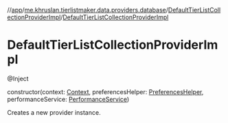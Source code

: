 //[app](../../../index.md)/[me.khruslan.tierlistmaker.data.providers.database](../index.md)/[DefaultTierListCollectionProviderImpl](index.md)/[DefaultTierListCollectionProviderImpl](-default-tier-list-collection-provider-impl.md)

# DefaultTierListCollectionProviderImpl

@Inject 

constructor(context: [Context](https://developer.android.com/reference/kotlin/android/content/Context.html), preferencesHelper: [PreferencesHelper](../-preferences-helper/index.md), performanceService: [PerformanceService](../../me.khruslan.tierlistmaker.util.performance/-performance-service/index.md))

Creates a new provider instance.
